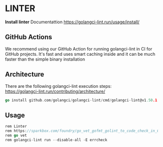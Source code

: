 # LINTER
**Install linter**
Documentattion 
https://golangci-lint.run/usage/install/   


## GitHub Actions
We recommend using our GitHub Action for running golangci-lint in CI for GitHub projects. It's fast and uses smart caching inside and it can be much faster than the simple binary installation

## Architecture 
There are the following golangci-lint execution steps:  
https://golangci-lint.run/contributing/architecture/   

```go
go install github.com/golangci/golangci-lint/cmd/golangci-lint@v1.50.1
```

## Usage 
```go
rem Linter   
rem https://sparkbox.com/foundry/go_vet_gofmt_golint_to_code_check_in_Go    
rem go vet   
rem golangci-lint run --disable-all -E errcheck   
```
